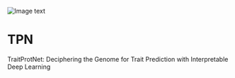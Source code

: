 ![Image text](https://raw.github.com/Neall37/repositpry/master/TPN/images/TPN_icon.webp)
# TPN
TraitProtNet: Deciphering the Genome for Trait Prediction with Interpretable Deep Learning
